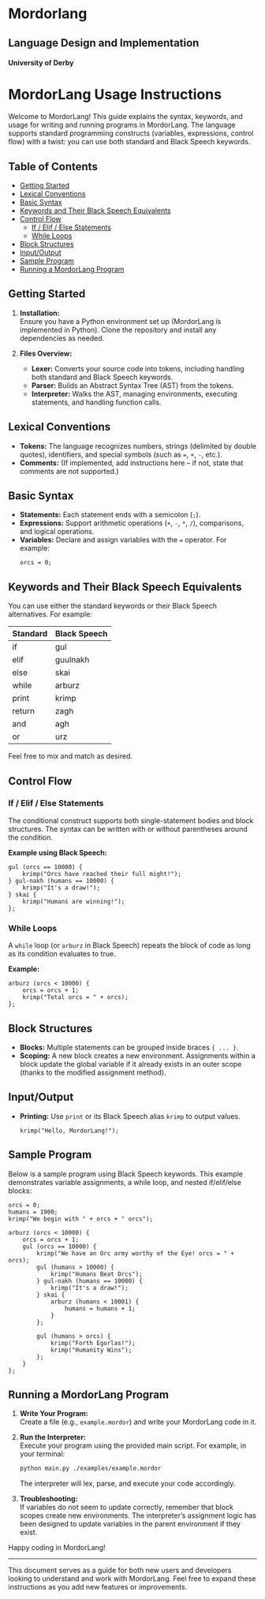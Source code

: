 # Mordorlang

## Language Design and Implementation

#### University of Derby

# MordorLang Usage Instructions

Welcome to MordorLang! This guide explains the syntax, keywords, and usage for writing and running programs in MordorLang. The language supports standard programming constructs (variables, expressions, control flow) with a twist: you can use both standard and Black Speech keywords.

## Table of Contents

- [Getting Started](#getting-started)
- [Lexical Conventions](#lexical-conventions)
- [Basic Syntax](#basic-syntax)
- [Keywords and Their Black Speech Equivalents](#keywords-and-their-black-speech-equivalents)
- [Control Flow](#control-flow)
  - [If / Elif / Else Statements](#if--elif--else-statements)
  - [While Loops](#while-loops)
- [Block Structures](#block-structures)
- [Input/Output](#inputoutput)
- [Sample Program](#sample-program)
- [Running a MordorLang Program](#running-a-mordorlang-program)

## Getting Started

1. **Installation:**  
   Ensure you have a Python environment set up (MordorLang is implemented in Python). Clone the repository and install any dependencies as needed.

2. **Files Overview:**  
   - **Lexer:** Converts your source code into tokens, including handling both standard and Black Speech keywords.
   - **Parser:** Builds an Abstract Syntax Tree (AST) from the tokens.
   - **Interpreter:** Walks the AST, managing environments, executing statements, and handling function calls.

## Lexical Conventions

- **Tokens:** The language recognizes numbers, strings (delimited by double quotes), identifiers, and special symbols (such as `=`, `+`, `-`, etc.).
- **Comments:** (If implemented, add instructions here – if not, state that comments are not supported.)

## Basic Syntax

- **Statements:** Each statement ends with a semicolon (`;`).
- **Expressions:** Support arithmetic operations (`+`, `-`, `*`, `/`), comparisons, and logical operations.
- **Variables:** Declare and assign variables with the `=` operator. For example:  
  ```mordor
  orcs = 0;
  ```

## Keywords and Their Black Speech Equivalents

You can use either the standard keywords or their Black Speech alternatives. For example:

| Standard  | Black Speech |
| --------- | ------------ |
| if        | gul          |
| elif      | guulnakh     |
| else      | skai         |
| while     | arburz       |
| print     | krimp        |
| return    | zagh         |
| and       | agh          |
| or        | urz          |

Feel free to mix and match as desired.

## Control Flow

### If / Elif / Else Statements

The conditional construct supports both single-statement bodies and block structures. The syntax can be written with or without parentheses around the condition.

**Example using Black Speech:**

```mordor
gul (orcs == 10000) {
    krimp("Orcs have reached their full might!");
} gul-nakh (humans == 10000) {
    krimp("It's a draw!");
} skai {
    krimp("Humans are winning!");
};
```

### While Loops

A `while` loop (or `arburz` in Black Speech) repeats the block of code as long as its condition evaluates to true.

**Example:**

```mordor
arburz (orcs < 10000) {
    orcs = orcs + 1;
    krimp("Total orcs = " + orcs);
};
```

## Block Structures

- **Blocks:** Multiple statements can be grouped inside braces `{ ... }`.  
- **Scoping:** A new block creates a new environment. Assignments within a block update the global variable if it already exists in an outer scope (thanks to the modified assignment method).


## Input/Output

- **Printing:** Use `print` or its Black Speech alias `krimp` to output values.  
  ```mordor
  krimp("Hello, MordorLang!");
  ```

## Sample Program

Below is a sample program using Black Speech keywords. This example demonstrates variable assignments, a while loop, and nested if/elif/else blocks:

```mordor
orcs = 0;
humans = 1900;
krimp("We begin with " + orcs + " orcs");

arburz (orcs < 10000) {
    orcs = orcs + 1;
    gul (orcs == 10000) {
        krimp("We have an Orc army worthy of the Eye! orcs = " + orcs);
        gul (humans > 10000) {
            krimp("Humans Beat Orcs");
        } gul-nakh (humans == 10000) {
            krimp("It's a draw!");
        } skai {
            arburz (humans < 10001) {
                humans = humans + 1;
            }
        };

        gul (humans > orcs) {
            krimp("Forth Egorlas!");
            krimp("Humanity Wins");
        };
    }
};
```

## Running a MordorLang Program

1. **Write Your Program:**  
   Create a file (e.g., `example.mordor`) and write your MordorLang code in it.

2. **Run the Interpreter:**  
   Execute your program using the provided main script. For example, in your terminal:  
   ```bash
   python main.py ./examples/example.mordor
   ```
   The interpreter will lex, parse, and execute your code accordingly.

3. **Troubleshooting:**  
   If variables do not seem to update correctly, remember that block scopes create new environments. The interpreter’s assignment logic has been designed to update variables in the parent environment if they exist.  
   
Happy coding in MordorLang!

---

This document serves as a guide for both new users and developers looking to understand and work with MordorLang. Feel free to expand these instructions as you add new features or improvements.
